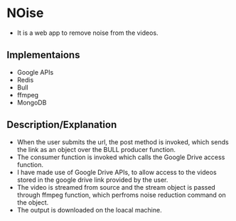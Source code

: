 # NOise

- It is a web app to remove noise from the videos.

## Implementaions

- Google APIs
- Redis
- Bull
- ffmpeg
- MongoDB

## Description/Explanation

- When the user submits the url, the post method is invoked, which sends the link as an object over the BULL producer function.
- The consumer function is invoked which calls the Google Drive access function.
- I have made use of Google Drive APIs, to allow access to the videos stored in the google drive link provided by the user.
- The video is streamed from source and the stream object is passed through ffmpeg function, which perfroms noise reduction command on the object.
- The output is downloaded on the loacal machine.
